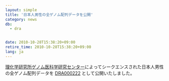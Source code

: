 ```yaml
---
layout: simple
title: '日本人男性の全ゲノム配列データを公開'
category: news
db:
  - dra


date: 2010-10-28T15:38:20+09:00
retire_time: 2010-10-28T15:38:20+09:00
lang: ja
---
```


<a href="http://www.src.riken.go.jp/index.html">理化学研究所ゲノム医科学研究センター</a>によってシークエンスされた日本人男性の全ゲノム配列データを <a href="http://ddbj.nig.ac.jp/DRASearch/submission?acc=DRA000222">DRA000222</a> として公開いたしました。

